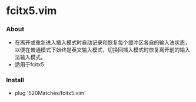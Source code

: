 # fcitx5.vim

### About
- 在离开或重新进入插入模式时自动记录和恢复每个缓冲区各自的输入法状态，以便在普通模式下始终是英文输入模式，切换回插入模式时恢复离开前的输入法输入模式。
- 适用于fcitx5

### Install
- plug '520Matches/fcitx5.vim'
